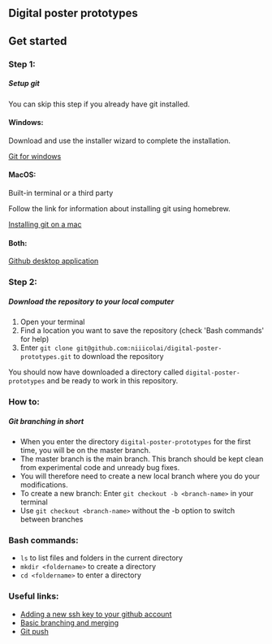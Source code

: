 ## Digital poster prototypes

## Get started

### Step 1: 

##### Setup git
You can skip this step if you already have git installed.

#### Windows: 
Download and use the installer wizard to complete the installation.

[Git for windows](https://gitforwindows.org/)

#### MacOS: 
Built-in terminal or a third party

Follow the link for information about installing git using homebrew.

[Installing git on a mac](https://gist.github.com/derhuerst/1b15ff4652a867391f03#installing-git-on-a-mac)

#### Both:
[Github desktop application](https://desktop.github.com/)


### Step 2:

##### Download the repository to your local computer

1. Open your terminal
2. Find a location you want to save the repository (check 'Bash commands' for help)
3. Enter `git clone git@github.com:niiicolai/digital-poster-prototypes.git` to download the repository

You should now have downloaded a directory called `digital-poster-prototypes` and be ready to work in this repository.

### How to:

##### Git branching in short

- When you enter the directory `digital-poster-prototypes` for the first time, you will be on the master branch.
- The master branch is the main branch. This branch should be kept clean from experimental code and unready bug fixes.
- You will therefore need to create a new local branch where you do your modifications.
- To create a new branch: Enter `git checkout -b <branch-name>` in your terminal
- Use `git checkout <branch-name>` without the -b option to switch between branches

### Bash commands: 
- `ls` to list files and folders in the current directory 
- `mkdir <foldername>` to create a directory
- `cd <foldername>` to enter a directory

### Useful links:
- [Adding a new ssh key to your github account](https://help.github.com/en/articles/adding-a-new-ssh-key-to-your-github-account)
- [Basic branching and merging](https://git-scm.com/book/en/v2/Git-Branching-Basic-Branching-and-Merging)
- [Git push](https://www.atlassian.com/git/tutorials/syncing/git-push)
